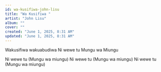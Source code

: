 ```yaml
---
id: wa-kusifiwa-john-lisu
title: "Wa Kusifiwa "
artist: "John Lisu"
album: ""
cover: ""
created: "June 1, 2025, 8:31 AM"
updated: "June 1, 2025, 8:31 AM"
---
```


Wakusifiwa wakuabudiwa 
Ni wewe tu Mungu wa Miungu 

Ni wewe tu (Mungu wa miungu) 
Ni wewe tu (Mungu wa miungu) 
Ni wewe tu (Mungu wa miungu) 